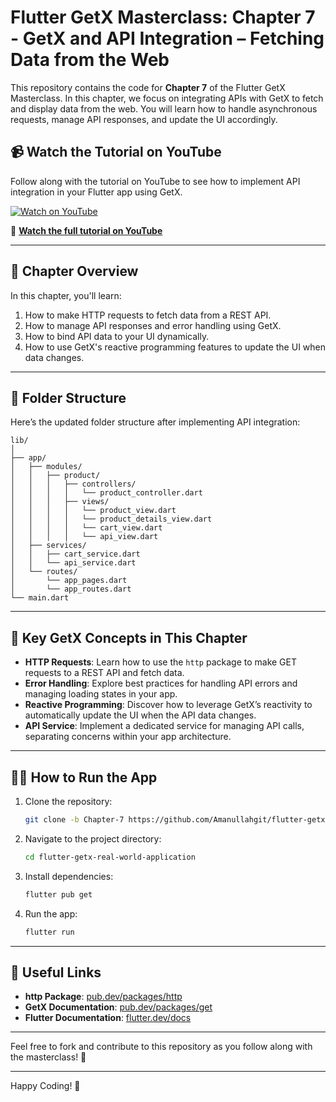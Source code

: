 # Flutter GetX Masterclass: Chapter 7 - GetX and API Integration – Fetching Data from the Web

This repository contains the code for **Chapter 7** of the Flutter GetX Masterclass. In this chapter, we focus on integrating APIs with GetX to fetch and display data from the web. You will learn how to handle asynchronous requests, manage API responses, and update the UI accordingly.

## 📹 Watch the Tutorial on YouTube

Follow along with the tutorial on YouTube to see how to implement API integration in your Flutter app using GetX.

[![Watch on YouTube](https://img.youtube.com/vi/X7EjiQEmrBI/0.jpg)](https://www.youtube.com/watch?v=X7EjiQEmrBI&t=2639s)

🔗 **[Watch the full tutorial on YouTube](https://www.youtube.com/watch?v=X7EjiQEmrBI)**

---

## 📝 Chapter Overview

In this chapter, you'll learn:
1. How to make HTTP requests to fetch data from a REST API.
2. How to manage API responses and error handling using GetX.
3. How to bind API data to your UI dynamically.
4. How to use GetX's reactive programming features to update the UI when data changes.

---

## 📂 Folder Structure

Here’s the updated folder structure after implementing API integration:

```
lib/
│
├── app/
│   ├── modules/
│   │   ├── product/
│   │   │   ├── controllers/
│   │   │   │   └── product_controller.dart
│   │   │   ├── views/
│   │   │   │   └── product_view.dart
│   │   │   │   └── product_details_view.dart
│   │   │   │   └── cart_view.dart
│   │   │   │   └── api_view.dart
│   ├── services/
│   │   ├── cart_service.dart
│   │   └── api_service.dart
│   └── routes/
│       └── app_pages.dart
│       └── app_routes.dart
└── main.dart
```

---

## 🔗 Key GetX Concepts in This Chapter

- **HTTP Requests**: Learn how to use the `http` package to make GET requests to a REST API and fetch data.
- **Error Handling**: Explore best practices for handling API errors and managing loading states in your app.
- **Reactive Programming**: Discover how to leverage GetX’s reactivity to automatically update the UI when the API data changes.
- **API Service**: Implement a dedicated service for managing API calls, separating concerns within your app architecture.

---

## 🧑‍💻 How to Run the App

1. Clone the repository:
    ```bash
    git clone -b Chapter-7 https://github.com/Amanullahgit/flutter-getx-real-world-application.git
    ```
2. Navigate to the project directory:
    ```bash
    cd flutter-getx-real-world-application
    ```
3. Install dependencies:
    ```bash
    flutter pub get
    ```
4. Run the app:
    ```bash
    flutter run
    ```

---

## 🔗 Useful Links

- **http Package**: [pub.dev/packages/http](https://pub.dev/packages/http)
- **GetX Documentation**: [pub.dev/packages/get](https://pub.dev/packages/get)
- **Flutter Documentation**: [flutter.dev/docs](https://flutter.dev/docs)

---

Feel free to fork and contribute to this repository as you follow along with the masterclass! 🚀

---

Happy Coding! 🎉
